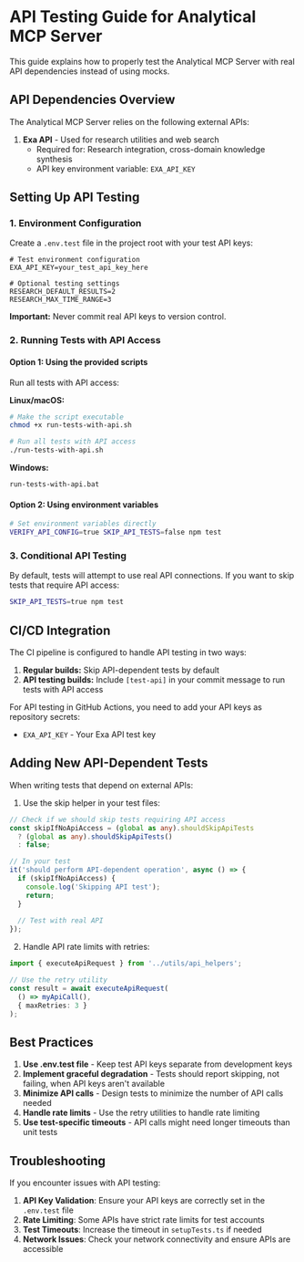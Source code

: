 # API Testing Guide for Analytical MCP Server

This guide explains how to properly test the Analytical MCP Server with real API dependencies instead of using mocks.

## API Dependencies Overview

The Analytical MCP Server relies on the following external APIs:

1. **Exa API** - Used for research utilities and web search
   - Required for: Research integration, cross-domain knowledge synthesis
   - API key environment variable: `EXA_API_KEY`

## Setting Up API Testing

### 1. Environment Configuration

Create a `.env.test` file in the project root with your test API keys:

```
# Test environment configuration
EXA_API_KEY=your_test_api_key_here

# Optional testing settings
RESEARCH_DEFAULT_RESULTS=2
RESEARCH_MAX_TIME_RANGE=3
```

**Important:** Never commit real API keys to version control.

### 2. Running Tests with API Access

#### Option 1: Using the provided scripts

Run all tests with API access:

**Linux/macOS:**
```bash
# Make the script executable
chmod +x run-tests-with-api.sh

# Run all tests with API access
./run-tests-with-api.sh
```

**Windows:**
```
run-tests-with-api.bat
```

#### Option 2: Using environment variables

```bash
# Set environment variables directly
VERIFY_API_CONFIG=true SKIP_API_TESTS=false npm test
```

### 3. Conditional API Testing

By default, tests will attempt to use real API connections. If you want to skip tests that require API access:

```bash
SKIP_API_TESTS=true npm test
```

## CI/CD Integration

The CI pipeline is configured to handle API testing in two ways:

1. **Regular builds:** Skip API-dependent tests by default
2. **API testing builds:** Include `[test-api]` in your commit message to run tests with API access

For API testing in GitHub Actions, you need to add your API keys as repository secrets:

- `EXA_API_KEY` - Your Exa API test key

## Adding New API-Dependent Tests

When writing tests that depend on external APIs:

1. Use the skip helper in your test files:

```typescript
// Check if we should skip tests requiring API access
const skipIfNoApiAccess = (global as any).shouldSkipApiTests 
  ? (global as any).shouldSkipApiTests() 
  : false;

// In your test
it('should perform API-dependent operation', async () => {
  if (skipIfNoApiAccess) {
    console.log('Skipping API test');
    return;
  }
  
  // Test with real API
});
```

2. Handle API rate limits with retries:

```typescript
import { executeApiRequest } from '../utils/api_helpers';

// Use the retry utility
const result = await executeApiRequest(
  () => myApiCall(),
  { maxRetries: 3 }
);
```

## Best Practices

1. **Use .env.test file** - Keep test API keys separate from development keys
2. **Implement graceful degradation** - Tests should report skipping, not failing, when API keys aren't available
3. **Minimize API calls** - Design tests to minimize the number of API calls needed
4. **Handle rate limits** - Use the retry utilities to handle rate limiting
5. **Use test-specific timeouts** - API calls might need longer timeouts than unit tests

## Troubleshooting

If you encounter issues with API testing:

1. **API Key Validation**: Ensure your API keys are correctly set in the `.env.test` file
2. **Rate Limiting**: Some APIs have strict rate limits for test accounts
3. **Test Timeouts**: Increase the timeout in `setupTests.ts` if needed
4. **Network Issues**: Check your network connectivity and ensure APIs are accessible
